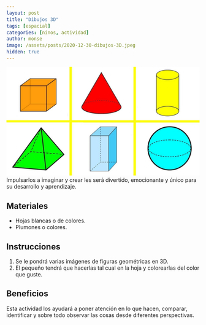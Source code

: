 ```yaml
---
layout: post
title: "Dibujos 3D"
tags: [espacial]
categories: [ninos, actividad]
author: monse
image: /assets/posts/2020-12-30-dibujos-3D.jpeg
hidden: true
---
```

![Actividad de dibujos 3D](/assets/posts/2020-12-30-dibujos-3D.jpeg)<br/> 
Impulsarlos a imaginar y crear les será divertido, emocionante y único para su desarrollo y aprendizaje. 

## Materiales 
- Hojas blancas o de colores.
- Plumones o colores.

## Instrucciones 
1. Se le pondrá varias imágenes de figuras geométricas en 3D.
2. El pequeño tendrá que hacerlas tal cual en la hoja y colorearlas del color que guste.  

## Beneficios 
Esta actividad los ayudará a poner atención en lo que hacen, comparar, identificar y sobre todo observar las cosas desde diferentes perspectivas. 